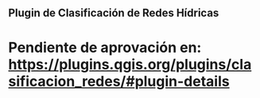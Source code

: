 ## Plugin de Clasificación de Redes Hídricas

# Pendiente de aprovación en: https://plugins.qgis.org/plugins/clasificacion_redes/#plugin-details
